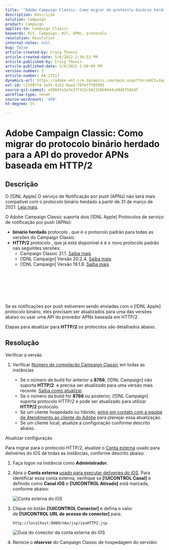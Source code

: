 ```yaml
---
title: '"Adobe Campaign Classic: Como migrar do protocolo binário herdado para a API do provedor APNs baseada em HTTP/2'''
description: Descrição
solution: Campaign
product: Campaign
applies-to: Campaign Classic
keywords: KCS, Campaign, ACC, APNs, protocolo
resolution: Resolution
internal-notes: null
bug: false
article-created-by: Craig Thonis
article-created-date: 5/6/2022 2:36:53 PM
article-published-by: Craig Thonis
article-published-date: 5/6/2022 2:50:09 PM
version-number: 2
article-number: KA-17517
dynamics-url: https://adobe-ent.crm.dynamics.com/main.aspx?forceUCI=1&pagetype=entityrecord&etn=knowledgearticle&id=37355bf2-49cd-ec11-a7b5-6045bd00d4f5
exl-id: c21997f4-3a55-4c62-8aa3-797efff03993
source-git-commit: a59847e2e7e37f432cb01150b9444cd9dbf585df
workflow-type: tm+mt
source-wordcount: '450'
ht-degree: 5%

---
```


# Adobe Campaign Classic: Como migrar do protocolo binário herdado para a API do provedor APNs baseada em HTTP/2

## Descrição

O [!DNL Apple] O serviço de Notificação por push (APNs) não será mais compatível com o protocolo binário herdado a partir de 31 de março de 2021. [Leia mais](https://developer.apple.com/news/?id=c88acm2b).

O Adobe Campaign Classic suporta dois [!DNL Apple] Protocolos de serviço de notificação por push (APNs):

- <b>binário herdado</b> protocolo , que é o protocolo padrão para todas as versões do Campaign Classic.
- <b>HTTP/2</b> protocolo , que já está disponível e é o novo protocolo padrão nas seguintes versões: 
   - Campaign Classic 21.1. [Saiba mais](https://experienceleague.adobe.com/docs/campaign-classic/using/release-notes/gs-release/gold-standard.html)
   - [!DNL Campaign] Versão 20.2.4. [Saiba mais](https://experienceleague.adobe.com/docs/campaign-classic/using/release-notes/previous-releases/release--20-2.html?lang=en#release-notes)
   - [!DNL Campaign] Versão 19.1.8. [Saiba mais](https://experienceleague.adobe.com/docs/campaign-classic/using/release-notes/previous-releases/release--19-1.html?lang=en#release-19-1-8-build-9039)

<br><br><br><br> <br><br>
Se as notificações por push estiverem sendo enviadas com o [!DNL Apple] protocolo binário, eles precisam ser atualizados para uma das versões abaixo ou usar uma API do provedor APNs baseada em HTTP/2.

Etapas para atualizar para <b>HTTP/2</b> os protocolos são detalhados abaixo.

## Resolução

Verificar a versão

1. Verificar [Número de compilação Campaign Classic](https://docs.adobe.com/content/help/en/campaign-classic/using/getting-started/starting-with-adobe-campaign/launching-adobe-campaign.html#getting-your-campaign-version) em todas as instâncias

   - Se o número de build for anterior a <b>8766</b>, [!DNL Campaign] não suporta <b>HTTP/2</b>  e precisa ser atualizado para uma versão mais recente. [Saiba como atualizar](https://helpx.adobe.com/br/campaign/kb/acc-build-upgrade.html).
   - Se o número da build for <b>8766</b> ou posterior, [!DNL Campaign] suporta protocolo HTTP/2 e pode ser atualizado para utilizar <b>HTTP/2</b> protocolo.
   - Se um cliente hospedado ou híbrido, [entre em contato com a equipe de Atendimento ao cliente do Adobe](https://docs.adobe.com/content/help/en/customer-one/using/home.html) para planejar essa atualização.
   - Se um cliente local, atualize a configuração conforme descrito abaixo.

Atualizar configuração

Para migrar para o protocolo HTTP/2, atualize o [Conta externa](https://docs.adobe.com/content/help/en/campaign-classic/using/getting-started/administration-basics/external-accounts.html) usado para deliveries do iOS de todas as instâncias, conforme descrito abaixo:

1. Faça logon na instância como <b>Administrador</b>.

1. Abra o <b>Conta externa</b> [usado para executar deliveries do iOS](https://experienceleague.adobe.com/docs/campaign-classic/using/sending-messages/sending-push-notifications/configure-the-mobile-app/configuring-the-mobile-application.html). Para identificar essa conta externa, verifique se <b>[!UICONTROL Canal]</b> é definido como <b>Canal iOS</b> e <b>[!UICONTROL Ativado]</b> está marcada, conforme abaixo:

   ![Conta externa do iOS](https://helpx.adobe.com/content/dam/help/en/campaign/kb/migrate-to-http2/jcr_content/main-pars/procedure/proc_par/step_1/step_par/image/iOS-ext-account.png "iOS-ext-account")

1. Clique no botão <b>[!UICONTROL Conector]</b> e defina o valor de <b>[!UICONTROL URL de acesso do conector]</b> para:

   ```
   http://localhost:8080/nms/jsp/iosHTTP2.jsp
   ```

   ![Guia do conector da conta externa do iOS](https://helpx.adobe.com/content/dam/help/en/campaign/kb/migrate-to-http2/jcr_content/main-pars/procedure/proc_par/step/step_par/image/iOs-ext-account-connector.png "iOs-ext-account-connector")

1. Reinicie o <b>nlserver</b> do Campaign Classic de hospedagem do servidor.
